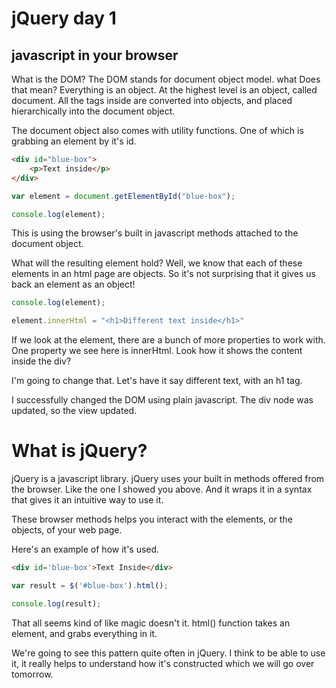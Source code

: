 # jQuery day 1 #

## javascript in your browser ##

What is the DOM? The DOM stands for document object model. what Does that mean? Everything is an object. At the highest level is an object, called document. All the tags inside are converted into objects, and placed hierarchically into the document object.

The document object also comes with utility functions. One of which is grabbing an element by it's id.

```html
<div id="blue-box">
	<p>Text inside</p>
</div>
```

```js
var element = document.getElementById("blue-box");

console.log(element);
```

This is using the browser's built in javascript methods attached to the document object.

What will the resulting element hold? Well, we know that each of these elements in an html page are objects. So it's not surprising that it gives us back an element as an object!

```js
console.log(element);

element.innerHtml = "<h1>Different text inside</h1>"
```

If we look at the element, there are a bunch of more properties to work with. One property we see here is innerHtml. Look how it shows the content inside the div?

I'm going to change that. Let's have it say different text, with an h1 tag.

I successfully changed the DOM using plain javascript. The div node was updated, so the view updated.

# What is jQuery? #

jQuery is a javascript library. jQuery uses your built in methods offered from the browser. Like the one I showed you above. And it wraps it in a syntax that gives it an intuitive way to use it.

These browser methods helps you interact with the elements, or the objects, of your web page.

Here's an example of how it's used.

```html
<div id='blue-box'>Text Inside</div>
```

```js
var result = $('#blue-box').html();

console.log(result);
```

That all seems kind of like magic doesn't it. html() function takes an element, and grabs everything in it.

We're going to see this pattern quite often in jQuery. I think to be able to use it, it really helps to understand how it's constructed which we will go over tomorrow.
